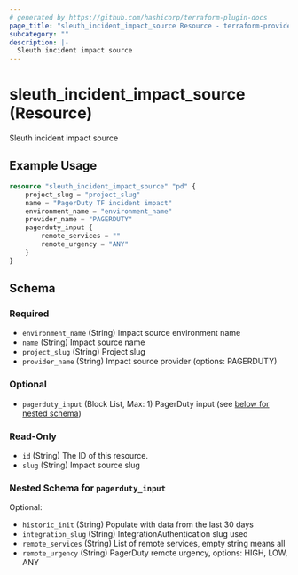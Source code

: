 ```yaml
---
# generated by https://github.com/hashicorp/terraform-plugin-docs
page_title: "sleuth_incident_impact_source Resource - terraform-provider-sleuth"
subcategory: ""
description: |-
  Sleuth incident impact source
---
```


# sleuth_incident_impact_source (Resource)

Sleuth incident impact source

## Example Usage

```terraform
resource "sleuth_incident_impact_source" "pd" {
    project_slug = "project_slug"
    name = "PagerDuty TF incident impact"
    environment_name = "environment_name"
    provider_name = "PAGERDUTY"
    pagerduty_input {
        remote_services = ""
        remote_urgency = "ANY"
    }
}
```

<!-- schema generated by tfplugindocs -->
## Schema

### Required

- `environment_name` (String) Impact source environment name
- `name` (String) Impact source name
- `project_slug` (String) Project slug
- `provider_name` (String) Impact source provider (options: PAGERDUTY)

### Optional

- `pagerduty_input` (Block List, Max: 1) PagerDuty input (see [below for nested schema](#nestedblock--pagerduty_input))

### Read-Only

- `id` (String) The ID of this resource.
- `slug` (String) Impact source slug

<a id="nestedblock--pagerduty_input"></a>
### Nested Schema for `pagerduty_input`

Optional:

- `historic_init` (String) Populate with data from the last 30 days
- `integration_slug` (String) IntegrationAuthentication slug used
- `remote_services` (String) List of remote services, empty string means all
- `remote_urgency` (String) PagerDuty remote urgency, options: HIGH, LOW, ANY


